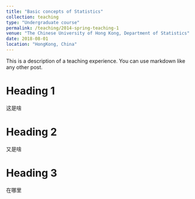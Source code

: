 ```yaml
---
title: "Basic concepts of Statistics"
collection: teaching
type: "Undergraduate course"
permalink: /teaching/2014-spring-teaching-1
venue: "The Chinese University of Hong Kong, Department of Statistics"
date: 2018-08-01
location: "HongKong, China"
---
```


This is a description of a teaching experience. You can use markdown like any other post.

Heading 1
======
这是啥

Heading 2
======
又是啥

Heading 3
======
在哪里
